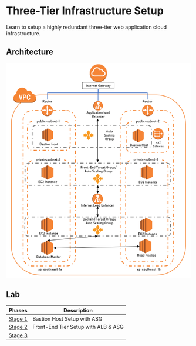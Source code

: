 # Three-Tier Infrastructure Setup
Learn to setup a highly redundant three-tier web application cloud infrastructure.


## Architecture 
<p align="center">
  <img src="https://github.com/ravensp93/aws-three-tier-web/blob/master/blob/aws-poc-1-arch.PNG">
</p>

## Lab
Phases | Description
------------ | -------------
[Stage 1](https://github.com/ravensp93/aws-three-tier-web/blob/master/Stage%201/readme.md) | Bastion Host Setup with ASG 
[Stage 2](https://github.com/ravensp93/aws-three-tier-web/blob/master/Stage%202/readme.md)  | Front-End Tier Setup with ALB & ASG
[Stage 3](https://github.com/ravensp93/aws-three-tier-web/blob/master/Stage%203/readme.md)  | 

